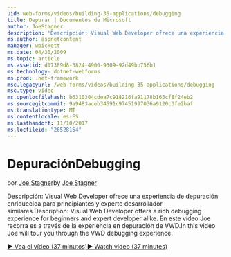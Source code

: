 ```yaml
---
uid: web-forms/videos/building-35-applications/debugging
title: Depurar | Documentos de Microsoft
author: JoeStagner
description: 'Descripción: Visual Web Developer ofrece una experiencia de depuración enriquecida para principiantes y experto desarrollador similares. En este vídeo Joe recorra a través de la VW...'
ms.author: aspnetcontent
manager: wpickett
ms.date: 04/30/2009
ms.topic: article
ms.assetid: d17389d8-3824-4900-9309-92d49bb756b1
ms.technology: dotnet-webforms
ms.prod: .net-framework
msc.legacyurl: /web-forms/videos/building-35-applications/debugging
msc.type: video
ms.openlocfilehash: b6310304cdea7c918216fa91178b165cf8f24eb2
ms.sourcegitcommit: 9a9483aceb34591c97451997036a9120c3fe2baf
ms.translationtype: MT
ms.contentlocale: es-ES
ms.lasthandoff: 11/10/2017
ms.locfileid: "26528154"
---
```

<a name="debugging"></a><span data-ttu-id="ecdba-104">Depuración</span><span class="sxs-lookup"><span data-stu-id="ecdba-104">Debugging</span></span>
====================
<span data-ttu-id="ecdba-105">por [Joe Stagner](https://github.com/JoeStagner)</span><span class="sxs-lookup"><span data-stu-id="ecdba-105">by [Joe Stagner](https://github.com/JoeStagner)</span></span>

<span data-ttu-id="ecdba-106">Descripción: Visual Web Developer ofrece una experiencia de depuración enriquecida para principiantes y experto desarrollador similares.</span><span class="sxs-lookup"><span data-stu-id="ecdba-106">Description: Visual Web Developer offers a rich debugging experience for beginners and expert developer alike.</span></span> <span data-ttu-id="ecdba-107">En este vídeo Joe recorra es a través de la experiencia en depuración de VWD.</span><span class="sxs-lookup"><span data-stu-id="ecdba-107">In this video Joe will tour you through the VWD debugging experience.</span></span>

[<span data-ttu-id="ecdba-108">&#9654; Vea el vídeo (37 minutos)</span><span class="sxs-lookup"><span data-stu-id="ecdba-108">&#9654; Watch video (37 minutes)</span></span>](https://channel9.msdn.com/Blogs/ASP-NET-Site-Videos/debugging)
